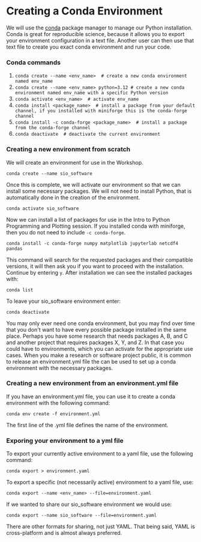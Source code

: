 # Creating a Conda Environment

We will use the [conda](https://docs.conda.io/projects/conda/en/latest/user-guide/tasks/manage-environments.html#sharing-an-environment) package manager to manage our Python installation. Conda is great for reproducible science, because it allows you to export your environment configuration in a text file. Another user can then use that text file to create you exact conda environment and run your code.

### Conda commands

1) `conda create --name <env_name>  # create a new conda environment named env_name`  
2) `conda create --name <env_name> python=3.12 # create a new conda environment named env_name with a specific Python version`  
3) `conda activate <env_name>  # activate env_name`  
4) `conda install <package_name>  # install a package from your default channel, if you installed with miniforge this is the conda-forge channel`  
5) `conda install -c conda-forge <package_name>  # install a package from the conda-forge channel`  
6) `conda deactivate  # deactivate the current environment`  

### Creating a new environment from scratch

We will create an environment for use in the Workshop.

`conda create --name sio_software`

Once this is complete, we will activate our environment so that we can install some necessary packages. We will not need to install Python, that is automatically done in the creation of the environment.

`conda activate sio_software`

Now we can install a list of packages for use in the Intro to Python Programming and Plotting session. If you installed conda with miniforge, then you do not need to include `-c conda-forge`.

`conda install -c conda-forge numpy matplotlib jupyterlab netcdf4 pandas`

This command will search for the requested packages and their compatible versions, it will then ask you if you want to proceed with the installation. Continue by entering `y`. After installation we can see the installed packages with:

`conda list` 

To leave your sio_software environment enter:

`conda deactivate`

You may only ever need one conda environment, but you may find over time that you don't want to have every possible package installed in the same place. Perhaps you have some research that needs packages A, B, and C and another project that requires packages X, Y, and Z. In that case you could have to environments, which you can activate for the appropriate use cases. When you make a research or software project public, it is common to release an environment.yml file the can be used to set up a conda environment with the necessary packages.

### Creating a new environment from an environment.yml file

If you have an environment.yml file, you can use it to create a conda environment with the following command:

`conda env create -f environment.yml`

The first line of the .yml file defines the name of the environment. 

### Exporing your environment to a yml file

To export your currently active environment to a yaml file, use the following command:

`conda export > environment.yaml`

To export a specific (not necessarily active) environment to a yaml file, use:

`conda export --name <env_name> --file=environment.yaml`

If we wanted to share our sio_software environment we would use:

`conda export --name sio_software --file=environment.yaml`

There are other formats for sharing, not just YAML. That being said, YAML is cross-platform and is almost always preferred.
